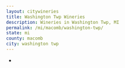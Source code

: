 ```yaml
---
layout: citywineries
title: Washington Twp Wineries
description: Wineries in Washington Twp, MI
permalink: /mi/macomb/washington-twp/
state: mi
county: macomb
city: washington twp
---
```

-
